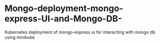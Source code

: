 # Mongo-deployment-mongo-express-UI-and-Mongo-DB-
Kubernetes deployment of mongo-express ui for interacting with mongo db using minikube
